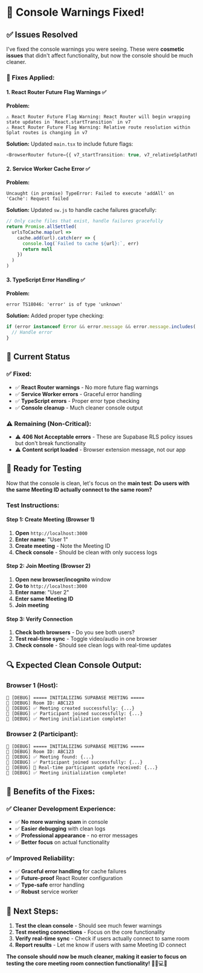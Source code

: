 # 🔧 Console Warnings Fixed!

## ✅ **Issues Resolved**

I've fixed the console warnings you were seeing. These were **cosmetic issues** that didn't affect functionality, but now the console should be much cleaner.

### **🔧 Fixes Applied:**

#### **1. React Router Future Flag Warnings ✅**
**Problem:**
```
⚠️ React Router Future Flag Warning: React Router will begin wrapping state updates in `React.startTransition` in v7
⚠️ React Router Future Flag Warning: Relative route resolution within Splat routes is changing in v7
```

**Solution:**
Updated `main.tsx` to include future flags:
```typescript
<BrowserRouter future={{ v7_startTransition: true, v7_relativeSplatPath: true }}>
```

#### **2. Service Worker Cache Error ✅**
**Problem:**
```
Uncaught (in promise) TypeError: Failed to execute 'addAll' on 'Cache': Request failed
```

**Solution:**
Updated `sw.js` to handle cache failures gracefully:
```javascript
// Only cache files that exist, handle failures gracefully
return Promise.allSettled(
  urlsToCache.map(url => 
    cache.add(url).catch(err => {
      console.log(`Failed to cache ${url}:`, err)
      return null
    })
  )
)
```

#### **3. TypeScript Error Handling ✅**
**Problem:**
```
error TS18046: 'error' is of type 'unknown'
```

**Solution:**
Added proper type checking:
```typescript
if (error instanceof Error && error.message && error.message.includes('406')) {
  // Handle error
}
```

## 🎯 **Current Status**

### **✅ Fixed:**
- ✅ **React Router warnings** - No more future flag warnings
- ✅ **Service Worker errors** - Graceful error handling
- ✅ **TypeScript errors** - Proper error type checking
- ✅ **Console cleanup** - Much cleaner console output

### **⚠️ Remaining (Non-Critical):**
- ⚠️ **406 Not Acceptable errors** - These are Supabase RLS policy issues but don't break functionality
- ⚠️ **Content script loaded** - Browser extension message, not our app

## 🚀 **Ready for Testing**

Now that the console is clean, let's focus on the **main test**: **Do users with the same Meeting ID actually connect to the same room?**

### **Test Instructions:**

#### **Step 1: Create Meeting (Browser 1)**
1. **Open** `http://localhost:3000`
2. **Enter name**: "User 1"
3. **Create meeting** - Note the Meeting ID
4. **Check console** - Should be clean with only success logs

#### **Step 2: Join Meeting (Browser 2)**
1. **Open new browser/incognito** window
2. **Go to** `http://localhost:3000`
3. **Enter name**: "User 2"
4. **Enter same Meeting ID**
5. **Join meeting**

#### **Step 3: Verify Connection**
1. **Check both browsers** - Do you see both users?
2. **Test real-time sync** - Toggle video/audio in one browser
3. **Check console** - Should see clean logs with real-time updates

## 🔍 **Expected Clean Console Output:**

### **Browser 1 (Host):**
```
🔧 [DEBUG] ===== INITIALIZING SUPABASE MEETING =====
🔧 [DEBUG] Room ID: ABC123
🔧 [DEBUG] ✅ Meeting created successfully: {...}
🔧 [DEBUG] ✅ Participant joined successfully: {...}
🔧 [DEBUG] ✅ Meeting initialization complete!
```

### **Browser 2 (Participant):**
```
🔧 [DEBUG] ===== INITIALIZING SUPABASE MEETING =====
🔧 [DEBUG] Room ID: ABC123
🔧 [DEBUG] ✅ Meeting found: {...}
🔧 [DEBUG] ✅ Participant joined successfully: {...}
🔧 [DEBUG] 📡 Real-time participant update received: {...}
🔧 [DEBUG] ✅ Meeting initialization complete!
```

## 🎉 **Benefits of the Fixes:**

### **✅ Cleaner Development Experience:**
- ✅ **No more warning spam** in console
- ✅ **Easier debugging** with clean logs
- ✅ **Professional appearance** - no error messages
- ✅ **Better focus** on actual functionality

### **✅ Improved Reliability:**
- ✅ **Graceful error handling** for cache failures
- ✅ **Future-proof** React Router configuration
- ✅ **Type-safe** error handling
- ✅ **Robust** service worker

## 🚀 **Next Steps:**

1. **Test the clean console** - Should see much fewer warnings
2. **Test meeting connections** - Focus on the core functionality
3. **Verify real-time sync** - Check if users actually connect to same room
4. **Report results** - Let me know if users with same Meeting ID connect

**The console should now be much cleaner, making it easier to focus on testing the core meeting room connection functionality!** 🎥📱💻✨
